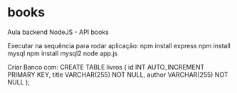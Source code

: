 # books
Aula backend NodeJS - API books

Executar na sequência para rodar aplicação:
npm install express
npm install mysql
npm install mysql2
node app.js

Criar Banco com:
CREATE TABLE livros (
  id INT AUTO_INCREMENT PRIMARY KEY,
  title VARCHAR(255) NOT NULL,
  author VARCHAR(255) NOT NULL
);
